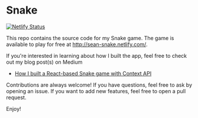 # Snake
[![Netlify Status](https://api.netlify.com/api/v1/badges/13489657-e897-4768-8c6d-4afbb6e67778/deploy-status)](https://app.netlify.com/sites/sean-snake/deploys)

This repo contains the source code for my Snake game. The game is available to play for free at http://sean-snake.netlify.com/.

If you're interested in learning about how I built the app, feel free to check out my blog post(s) on Medium
- [How I built a React-based Snake game with Context API
](https://medium.com/sltc-sean-learns-to-code/how-i-built-a-react-based-snake-game-with-context-api-978cbee65e0e)

Contributions are always welcome! If you have questions, feel free to ask by opening an issue. If you want to add new features, feel free to open a pull request.

Enjoy!
